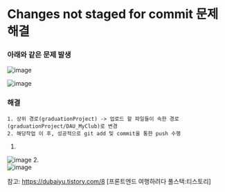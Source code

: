 # Changes not staged for commit 문제해결  

### 아래와 같은 문제 발생  
![image](https://user-images.githubusercontent.com/49461207/177387188-b8e6389f-3462-4bcf-a5b2-bfc5f034f4db.png)

![image](https://user-images.githubusercontent.com/49461207/177387472-3aa12d9e-130d-4d5b-bb1a-78747dcc289a.png)


### 해결
```
1. 상위 경로(graduationProject) -> 업로드 할 파일들이 속한 경로(graduationProject/DAU_MyClub)로 변경  
2. 해당작업 이 후, 성공적으로 git add 및 commit을 통한 push 수행  
```
1.  
![image](https://user-images.githubusercontent.com/49461207/177387580-50701f8c-0d2f-4fc3-9fed-c85cdf00ae88.png)
2.  
![image](https://user-images.githubusercontent.com/49461207/177387676-986aced4-0d6c-441b-89a8-05c12d92feea.png)  

참고: https://dubaiyu.tistory.com/8 [프론트엔드 여행하려다 풀스택:티스토리]
